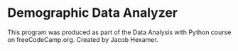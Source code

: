 # Demographic Data Analyzer

This program was produced as part of the Data Analysis with Python course on freeCodeCamp.org. Created by Jacob Hexamer.
